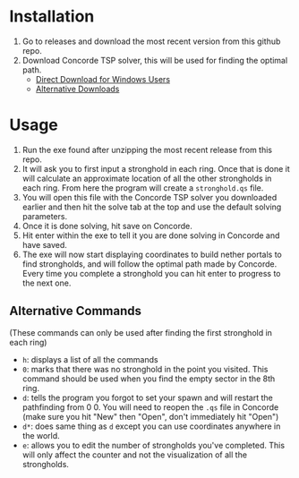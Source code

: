 # Installation
1. Go to releases and download the most recent version from this github repo.
2. Download Concorde TSP solver, this will be used for finding the optimal path.
   - [Direct Download for Windows Users](https://www.math.uwaterloo.ca/tsp/concorde/downloads/codes/win/concorde1.1.exe)
   - [Alternative Downloads](https://www.math.uwaterloo.ca/tsp/concorde/downloads/downloads.htm)

# Usage
1. Run the exe found after unzipping the most recent release from this repo. 
2. It will ask you to first input a stronghold in each ring. Once that is done it will calculate an approximate location of all the other strongholds in each ring. From here the program will create a `stronghold.qs` file. 
3. You will open this file with the Concorde TSP solver you downloaded earlier and then hit the solve tab at the top and use the default solving parameters. 
4. Once it is done solving, hit save on Concorde.
5. Hit enter within the exe to tell it you are done solving in Concorde and have saved. 
6. The exe will now start displaying coordinates to build nether portals to find strongholds, and will follow the optimal path made by Concorde. Every time you complete a stronghold you can hit enter to progress to the next one. 

## Alternative Commands
(These commands can only be used after finding the first stronghold in each ring)
- `h`: displays a list of all the commands
- `0`: marks that there was no stronghold in the point you visited. This command should be used when you find the empty sector in the 8th ring.
- `d`: tells the program you forgot to set your spawn and will restart the pathfinding from 0 0. You will need to reopen the `.qs` file in Concorde (make sure you hit "New" then "Open", don't immediately hit "Open")
- `d*`: does same thing as `d` except you can use coordinates anywhere in the world.
- `e`: allows you to edit the number of strongholds you've completed. This will only affect the counter and not the visualization of all the strongholds.
